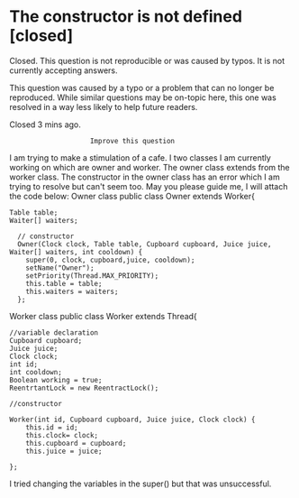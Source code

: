 
# The constructor is not defined [closed]







Closed. This question is not reproducible or was caused by typos. It is not currently accepting answers.
                        
                    










 This question was caused by a typo or a problem that can no longer be reproduced. While similar questions may be on-topic here, this one was resolved in a way less likely to help future readers.


Closed 3 mins ago.







                        Improve this question
                    



I am trying to make a stimulation of a cafe. I two classes I am currently working on which are owner and worker. The owner class extends from the worker class. The constructor in the owner class has an error which I am trying to resolve but can't seem too. May you please guide me, I will attach the code below:
Owner class
public class Owner extends Worker{

    Table table;
    Waiter[] waiters;

      // constructor
      Owner(Clock clock, Table table, Cupboard cupboard, Juice juice, Waiter[] waiters, int cooldown) {
        super(0, clock, cupboard,juice, cooldown); 
        setName("Owner");
        setPriority(Thread.MAX_PRIORITY);
        this.table = table;
        this.waiters = waiters;
      };


Worker class
public class Worker extends Thread{
    
    //variable declaration
    Cupboard cupboard;
    Juice juice;
    Clock clock;
    int id;
    int cooldown;
    Boolean working = true;
    ReentrtantLock = new ReentractLock();
    
    //constructor
    
    Worker(int id, Cupboard cupboard, Juice juice, Clock clock) {
        this.id = id;
        this.clock= clock;
        this.cupboard = cupboard;
        this.juice = juice;
            
    };

I tried changing the variables in the super() but that was unsuccessful.

        